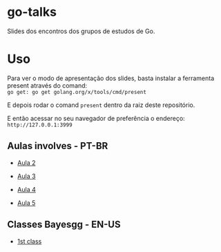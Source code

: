 # go-talks
Slides dos encontros dos grupos de estudos de Go.

# Uso

Para ver o modo de apresentação dos slides, basta instalar a ferramenta present através do comand:<br>
`go get: go get golang.org/x/tools/cmd/present`

E depois rodar o comand `present` dentro da raiz deste repositório.<br>

E então acessar no seu navegador de preferência o endereço: <br>
`http://127.0.0.1:3999`


## Aulas involves - PT-BR

- [Aula 2](https://talks.godoc.org/github.com/thiagotrennepohl/go-talks/involves-classes/class-2/slide.slide#1)
- [Aula 3](https://talks.godoc.org/github.com/thiagotrennepohl/go-talks/involves-classes/class-3/slide.slide#1)

- [Aula 4](#involves-classes/class-4)

- [Aula 5](#involves-classes/class-5)

## Classes Bayesgg - EN-US

- [1st class](https://talks.godoc.org/github.com/thiagotrennepohl/go-talks/bayesgg-classes/class-1/slide.slide#1)
